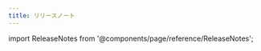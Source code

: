 ```yaml
---
title: リリースノート
---
```


import ReleaseNotes from '@components/page/reference/ReleaseNotes';

<ReleaseNotes />
